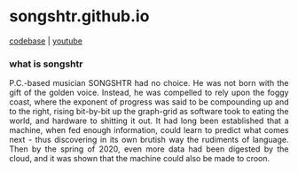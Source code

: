 # songshtr.github.io
<a href="https://github.com/songeater">codebase</a> | 
<a href= "https://www.youtube.com/channel/UCVRpMo19NwYKloFhnw6QzMg">youtube</a>

### what is songshtr

<p style="text-align: justify">P.C.-based musician SONGSHTR had no choice.  He was not born with the gift of the golden voice.  Instead, he was compelled to rely upon the foggy coast, where the exponent of progress was said to be compounding up and to the right, rising bit-by-bit up the graph-grid as software took to eating the world, and hardware to shitting it out.  It had long been established that a machine, when fed enough information, could learn to predict what comes next - thus discovering in its own brutish way the rudiments of language.  Then by the spring of 2020, even more data had been digested by the cloud, and it was shown that the machine could also be made to croon.</p>
